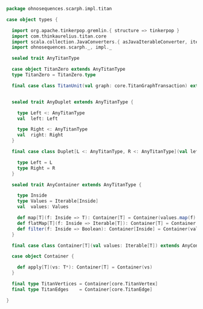 
```scala
package ohnosequences.scarph.impl.titan

case object types {

  import org.apache.tinkerpop.gremlin.{ structure => tinkerpop }
  import com.thinkaurelius.titan.core
  import scala.collection.JavaConverters.{ asJavaIterableConverter, iterableAsScalaIterableConverter }
  import ohnosequences.scarph._, impl._

  sealed trait AnyTitanType

  case object TitanZero extends AnyTitanType
  type TitanZero = TitanZero.type

  final case class TitanUnit(val graph: core.TitanGraphTransaction) extends AnyTitanType


  sealed trait AnyDuplet extends AnyTitanType {

    type Left <: AnyTitanType
    val  left: Left

    type Right <: AnyTitanType
    val  right: Right
  }

  final case class Duplet[L <: AnyTitanType, R <: AnyTitanType](val left: L, val right: R) extends AnyDuplet {

    type Left = L
    type Right = R
  }

  sealed trait AnyContainer extends AnyTitanType {

    type Inside
    type Values = Iterable[Inside]
    val  values: Values

    def map[T](f: Inside => T): Container[T] = Container(values.map(f): Iterable[T])
    def flatMap[T](f: Inside => Iterable[T]): Container[T] = Container(values.flatMap(f): Iterable[T])
    def filter(f: Inside => Boolean): Container[Inside] = Container(values.filter(f))
  }

  final case class Container[T](val values: Iterable[T]) extends AnyContainer { type Inside = T }

  case object Container {

    def apply[T](vs: T*): Container[T] = Container(vs)
  }

  final type TitanVertices = Container[core.TitanVertex]
  final type TitanEdges    = Container[core.TitanEdge]

}

```




[main/scala/ohnosequences/scarph/impl/titan/evals.scala]: evals.scala.md
[main/scala/ohnosequences/scarph/impl/titan/morphisms.scala]: morphisms.scala.md
[main/scala/ohnosequences/scarph/impl/titan/predicates.scala]: predicates.scala.md
[main/scala/ohnosequences/scarph/impl/titan/rewrites.scala]: rewrites.scala.md
[main/scala/ohnosequences/scarph/impl/titan/syntax.scala]: syntax.scala.md
[main/scala/ohnosequences/scarph/impl/titan/titanSchema.scala]: titanSchema.scala.md
[main/scala/ohnosequences/scarph/impl/titan/types.scala]: types.scala.md
[main/scala/ohnosequences/scarph/impl/titan/writes.scala]: writes.scala.md
[test/scala/ohnosequences/scarph/titan/SchemaCreation.scala]: ../../../../../../test/scala/ohnosequences/scarph/titan/SchemaCreation.scala.md
[test/scala/ohnosequences/scarph/titan/schemaTests.scala]: ../../../../../../test/scala/ohnosequences/scarph/titan/schemaTests.scala.md
[test/scala/ohnosequences/scarph/titan/TwitterTitanTest.scala]: ../../../../../../test/scala/ohnosequences/scarph/titan/TwitterTitanTest.scala.md